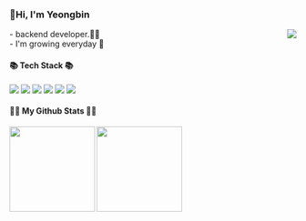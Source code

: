 ### 👋Hi, I'm Yeongbin
<div>
  <img align="right" src="https://hits.seeyoufarm.com/api/count/incr/badge.svg?url=https%3A%2F%2Fgithub.com%2Fgong-yeongbin&count_bg=%23000000&title_bg=%23555555&icon=github.svg&icon_color=%23E7E7E7&title=GitHub&edge_flat=false"/>
</div>

<div>
- backend developer.👩‍💻<br>
- I'm growing everyday 🌿
</div>
<h4>📚 Tech Stack 📚</h4>
<div>
    <img src="https://img.shields.io/badge/node.js-339933?style=flat-square&logo=nodedotjs&logoColor=white"> 
    <img src="https://img.shields.io/badge/nest.js-E0234E?style=flat-square&logo=nestjs&logoColor=white"> 
    <img src="https://img.shields.io/badge/mysql-4479A1?style=flat-square&logo=mysql&logoColor=white"> 
    <img src="https://img.shields.io/badge/mongodb-47A248?style=flat-square&logo=mongodb&logoColor=white"> 
    <img src="https://img.shields.io/badge/redis-DC382D?style=flat-square&logo=redis&logoColor=white"> 
    <img src="https://img.shields.io/badge/docker-2496ED?style=flat-square&logo=docker&logoColor=white"> 
</div>
<h4>👩‍💻 My Github Stats 👩‍💻</h4>
<div>
  <img
       align="left"
       src="https://github-readme-stats.vercel.app/api?username=gong-yeongbin&show_icons=true&theme=dark" 
       height="150px"/>

  <img 
       src="https://github-readme-stats.vercel.app/api/top-langs/?username=gong-yeongbin&langs_count=4&layout=compact&bg_color=151515&hide=jupyter%20notebook,c%2B%2B,C,html&title_color=fff&text_color=fff)](https://github.com/anuraghazra/github-readme-stats" 
       height="150px"/>
</div>
